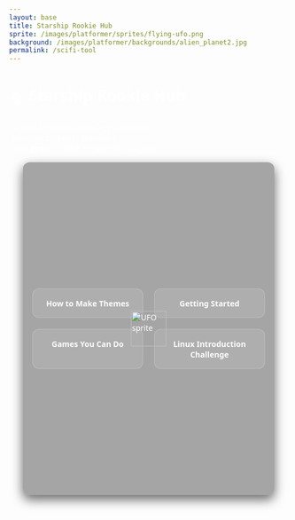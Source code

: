 ```yaml
---
layout: base
title: Starship Rookie Hub
sprite: /images/platformer/sprites/flying-ufo.png
background: /images/platformer/backgrounds/alien_planet2.jpg
permalink: /scifi-tool
---
```


# 🛸 Starship Rookie Hub

Fly your UFO with arrow keys or WASD.  
Hover over a box to preview it.  
Press **Enter** or **click** to open the full page.

<div id="stage">
  <!-- UFO -->
  <img id="ufo" src="{{ page.sprite | relative_url }}" alt="UFO sprite" draggable="false" style="left:50%;top:50%;position:absolute;">

  <!-- central boxes -->
  <div id="hub">
    <div class="hub-box" data-title="How to Make Themes"
         data-desc="Learn to customize GitHub Pages themes step-by-step."
         data-link="{{ '/scifi-boxes/how-to-make-themes/' | relative_url }}">
      How to Make Themes
    </div>
    <div class="hub-box" data-title="Getting Started Journey"
         data-desc="Start your coding journey with VSCode, GitHub, and setup tips."
         data-link="{{ '/scifi-boxes/getting-started/' | relative_url }}">
      Getting Started
    </div>
    <div class="hub-box" data-title="Games you can do"
         data-desc="Cool games to get started on your coding journey"
         data-link="{{ '/scifi-boxes/games-you-can-do/' | relative_url }}">
      Games You Can Do
    </div>
    <div class="hub-box" data-title="Linux Introduction Challenge"
         data-desc="Linux challenge to level up your skills."
         data-link="{{ '/scifi-boxes/rookie-tips/' | relative_url }}">
      Linux Introduction Challenge
    </div>
  </div>
  
  <!-- Floating preview (placed inside stage so positioning is relative to it) -->
  <div id="preview" class="hidden">
    <h3 id="preview-title"></h3>
    <p id="preview-desc"></p>
    <span class="hint">Press Enter to open</span>
  </div>

</div>

<style>
  body {
    margin: 0;
    font-family: system-ui, sans-serif;
    color: #fff;
    min-height: 100vh;
  }

  #stage {
    position: relative;
    height: 60vh;
    max-height: 600px;
    margin: 1rem auto;
    width: 90%;
    max-width: 1100px;
    border-radius: 12px;
    overflow: hidden;
    background: rgba(0,0,0,0.35);
    /* stage-specific background image */
    background-image: url('{{ page.background | relative_url }}');
    background-position: center;
    background-size: cover;
    background-repeat: no-repeat;
    box-shadow: 0 8px 20px rgba(0,0,0,0.6);
  }

  /* UFO */
  #ufo {
    position: absolute;
    width: 64px;
    height: 64px;
    transform: translate(-50%, -50%);
    pointer-events: none;
    z-index: 50;
  }

  /* Boxes */
  #hub {
    position: absolute;
    left: 50%;
    top: 50%;
    transform: translate(-50%, -50%);
    display: grid;
    grid-template-columns: repeat(2, 200px);
    grid-gap: 20px;
    pointer-events: none;
  }

  .hub-box {
    pointer-events: auto;
    background: rgba(255,255,255,0.1);
    border: 1px solid rgba(255,255,255,0.2);
    border-radius: 12px;
    padding: 16px;
    text-align: center;
    font-weight: bold;
    cursor: pointer;
    transition: transform 0.2s ease;
    position: relative;
  }

  .hub-box:hover {
    transform: scale(1.05);
    background: rgba(255,255,255,0.15);
  }

  /* Floating preview */
  #preview {
    position: absolute;
    padding: 12px;
    background: rgba(0,0,0,0.85);
    border: 1px solid rgba(255,255,255,0.3);
    border-radius: 10px;
    width: 220px;
    pointer-events: none;
    text-align: center;
    z-index: 60;
    transform: translate(-50%, -120%);
  }
  #preview.hidden { display: none; }
  #preview-title { font-size: 16px; margin-bottom: 4px; }
  #preview-desc { font-size: 13px; color: #ccc; }
  .hint { font-size: 12px; color: #999; display: block; margin-top: 6px; }

  @media (max-width: 640px) {
    #hub { grid-template-columns: repeat(2, 140px); grid-gap: 10px; }
    .hub-box { padding: 10px; font-size: 12px; }
    #ufo { width: 48px; height: 48px; }
  }
</style>

<script>
(() => {
  const ufo = document.getElementById('ufo');
  const hubBoxes = [...document.querySelectorAll('.hub-box')];
  const preview = document.getElementById('preview');
  const titleEl = document.getElementById('preview-title');
  const descEl = document.getElementById('preview-desc');

  const stage = document.getElementById('stage');
  let sr = stage.getBoundingClientRect();
  let center = { x: stage.clientWidth/2, y: stage.clientHeight/2 };
  let pos = { x: center.x, y: center.y };
  const speed = 250;
  const keys = { arrowup:0, arrowdown:0, arrowleft:0, arrowright:0, w:0, a:0, s:0, d:0 };
  let idle = true;
  let orbit = { angle: 0, radius: Math.min(sr.width, sr.height) * 0.25, speed: 0.01 };

  window.addEventListener('keydown', e => {
    const k = e.key.toLowerCase();
    if (k in keys) { keys[k] = 1; idle = false; }
    if (k === 'enter' && currentHover) {
      window.location.href = currentHover.dataset.link;
    }
  });
  window.addEventListener('keyup', e => {
    const k = e.key.toLowerCase();
    if (k in keys) keys[k] = 0;
  });

  let currentHover = null;

  // Debug info to help validate assets and sizing
  console.log('scifi-tool init', {
    spriteSrc: ufo.src,
    stageSize: { width: stage.clientWidth, height: stage.clientHeight }
  });

  function clamp(v, min, max){ return Math.max(min, Math.min(max, v)); }

  function rectOf(elem){
    const r = elem.getBoundingClientRect();
    const sr = stage.getBoundingClientRect();
    return {
      left: r.left - sr.left,
      top: r.top - sr.top,
      right: r.right - sr.left,
      bottom: r.bottom - sr.top
    };
  }

  function frame(t){
    const dt = 1/60;
    let vx = 0, vy = 0;
    if (keys.arrowleft || keys.a) vx -= 1;
    if (keys.arrowright || keys.d) vx += 1;
    if (keys.arrowup || keys.w) vy -= 1;
    if (keys.arrowdown || keys.s) vy += 1;

    if (vx || vy) {
      // keyboard control overrides idle orbit
      idle = false;
      if (vx && vy) { vx *= 0.707; vy *= 0.707; }
      pos.x += vx * speed * dt;
      pos.y += vy * speed * dt;
    } else {
      // idle orbit movement
      idle = true;
      orbit.angle += orbit.speed;
      pos.x = center.x + Math.cos(orbit.angle) * orbit.radius;
      pos.y = center.y + Math.sin(orbit.angle) * orbit.radius;
    }

  pos.x = clamp(pos.x, 0, stage.clientWidth);
  pos.y = clamp(pos.y, 0, stage.clientHeight);

  // position ufo by updating left/top so bounding rect matches stage coordinates
  ufo.style.left = `${pos.x}px`;
  ufo.style.top = `${pos.y}px`;
  ufo.style.transform = `translate(-50%, -50%)`;

    // detect hover
    currentHover = null;
    for (const box of hubBoxes) {
      const r = rectOf(box);
      const overlap = !(pos.x > r.right || pos.x < r.left || pos.y > r.bottom || pos.y < r.top);
      if (overlap) {
        currentHover = box;
        titleEl.textContent = box.dataset.title;
        descEl.textContent = box.dataset.desc;
        // Position preview relative to stage
        preview.style.left = `${(r.left + r.right)/2}px`;
        preview.style.top = `${r.top - 10}px`;
        preview.classList.remove('hidden');
        break;
      }
    }
    if (!currentHover) preview.classList.add('hidden');

    requestAnimationFrame(frame);
  }
  requestAnimationFrame(frame);

  // click support
  hubBoxes.forEach(box => {
    box.addEventListener('click', () => {
      window.location.href = box.dataset.link;
    });
  });
  // handle resize: update stage rect and orbit center/radius
  window.addEventListener('resize', () => {
    sr = stage.getBoundingClientRect();
    center = { x: stage.clientWidth/2, y: stage.clientHeight/2 };
    orbit.radius = Math.min(stage.clientWidth, stage.clientHeight) * 0.25;
    // clamp pos to new stage
    pos.x = clamp(pos.x, 0, stage.clientWidth);
    pos.y = clamp(pos.y, 0, stage.clientHeight);
  });

})();
</script>
